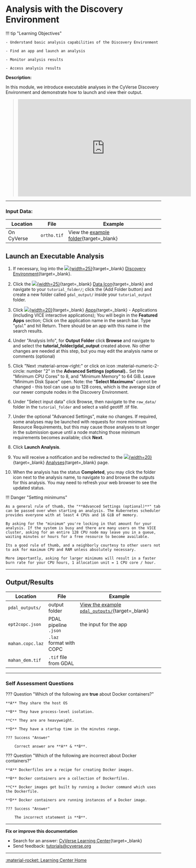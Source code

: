 # Analysis with the Discovery Environment

!!! tip "Learning Objectives"

    - Understand basic analysis capabilities of the Discovery Environment

    - Find an app and launch an analysis
    
    - Monitor analysis results
    
    - Access analysis results

**Description:**

In this module, we introduce executable analyses in the CyVerse Discovery Environment and demonstrate how to launch and view their output.

> <div class="video-container">
> <iframe width="560" height="315" src="https://www.youtube.com/embed/LBtyt5bG2VY" title="YouTube video player" frameborder="0" allow="accelerometer; autoplay; clipboard-write; encrypted-media; gyroscope; picture-in-picture" allowfullscreen></iframe>
> </div>

------------------------------------------------------------------------

### Input Data:

| Location | File | Example |
|----------|------|---------|
| On CyVerse | `ortho.tif` | View the [example folder](https://data.cyverse.org/dav-anon/iplant/commons/cyverse_curated/Gillan_Ecosphere_2021/raster_products/Sept_2019/){target=_blank} |

## Launch an Executable Analysis

[de]: assets/de/logos/deIcon.svg
[home]: assets/de/menu_items/homeIcon.svg
[data]: assets/de/menu_items/dataIcon.svg
[apps]: assets/de/menu_items/appsIcon.svg
[analysis]: assets/de/menu_items/analysisIcon.svg

1. If necessary, log into the [![][de]{width=25}](https://de.cyverse.org){target=_blank} [Discovery Environment](https://de.cyverse.org){target=_blank}.

2. Click the [![][data]{width=25}](https://de.cyverse.org/data/){target=_blank} [Data Icon](https://de.cyverse.org/data){target=_blank} and navigate to your `tutorial_folder/`; click the (Add Folder button) and create a new folder called `gdal_output/` inside your `tutorial_output` folder.

3.  Click [![][apps]{width=20}](https://de.cyverse.org/apps){target=_blank} [Apps](https://de.cyverse.org/apps){target=_blank} - Applications (including VICE interactive applications); You will begin in the **Featured Apps** section; Click on the application name in the search bar. Type "`gdal`" and hit Return. There should be an app with this name in the search results.

4.  Under "Analysis Info", for **Output Folder** click **Browse** and navigate to and select the **tutorial_folder/gdal_output** created above. No other changes are needed at this step, but you may edit the analysis name or comments (optional)

5. Click "Next :material-arrow-right:" or click on icon :material-numeric-2-circle: number "2" in the **Advanced Settings (optional).**. Set the "Minimum CPU Cores" to 8, and "Minimum Memory" to 64 GiB. Leave "Minimum Disk Space" open. Note: the "**Select Maximums**" cannot be changed - this tool can use up to 128 cores, which is the average size of our newer compute nodes in the Discovery Environment.
6.  Under "Select input data" click Browse, then navigate to the `raw_data/` folder in the `tutorial_folder` and select a valid geotiff .tif file.

7.  Under the optional "Advanced Settings", make no changes. If required, some analyses may be launched with requests for more minimum Resource Requirements, but this may cause those analyses to sit longer in the submission queue until a node matching those minimum requirements becomes available; click **Next**.

8.  Click **Launch Analysis**.

9.  You will receive a notification and be redirected to the [![][analysis]{width=20}](https://de.cyverse.org/analyses){target=_blank} [Analyses](https://de.cyverse.org/analyses){target=_blank} page.

10. When the analysis has the status **Completed**, you may click the folder icon next to the analysis name, to navigate to and browse the outputs for this analysis. You may need to refresh your web browser to see the updated status.

!!! Danger "Setting minimums"

    As a general rule of thumb, the "**Advanced Settings (optional)**" tab can be passed over when starting an analysis. The Kubernetes scheduler provides everyone with at least 4 CPUs and 16 GiB of memory.

    By asking for the "minimum" you're locking in that amount for your analysis. If the system is busy and there are many users on the VICE cluster, asking for an entire 128 CPU node may leave you in a queue, waiting minutes or hours for a free resource to become available. 

    Its a good rule of thumb, and a neighborly courtesy to other users not to ask for maximum CPU and RAM unless absolutely necessary. 

    More importantly, asking for larger minimums will result in a faster burn rate for your CPU hours, 1 allocation unit = 1 CPU core / hour.

------------------------------------------------------------------------

## Output/Results

| Location | File | Example |
|----------|------|---------|
| `pdal_outputs/`  | output folder | [View the example `pdal_outputs/`](https://data.cyverse.org/dav-anon/iplant/home/shared/usda/usfs/r3/coconino/training_data/mahan){target=_blank} |
| `ept2copc.json` | PDAL pipeline `.json` | the input for the app |
| `mahan.copc.laz` | `.laz` format with COPC |
| `mahan_dem.tif` | `.tif` file from GDAL | 

------------------------------------------------------------------------

### Self Assessment Questions

??? Question "Which of the following are **true** about Docker containers?"

    **A** They share the host OS
    
    **B** They have process-level isolation.
    
    **C** They are are heavyweight.

    **D** They have a startup time in the minutes range.

    ??? Success "Answer"

        Correct answer are **A** & **B**.

??? Question "Which of the following are incorrect about Docker containers?"
    
    **A** Dockerfiles are a recipe for creating Docker images.
    
    **B** Docker containers are a collection of Dockerfiles.
    
    **C** Docker images get built by running a Docker command which uses the Dockerfile.

    **D** Docker containers are running instances of a Docker image.

    ??? Success "Answer"
    
        The incorrect statement is **B**.

-----------------------------------------------------------------------

**Fix or improve this documentation**

  - Search for an answer:
     [CyVerse Learning Center](https://learning.cyverse.org){target=_blank}
  - Send feedback: <tutorials@cyverse.org>
  
------------------------------------------------------------------------

[:material-rocket: Learning Center Home](http://learning.cyverse.org/)
